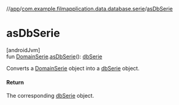 //[app](../../index.md)/[com.example.filmapplication.data.database.serie](index.md)/[asDbSerie](as-db-serie.md)

# asDbSerie

[androidJvm]\
fun [DomainSerie](../com.example.filmapplication.domain/-domain-serie/index.md).[asDbSerie](as-db-serie.md)(): [dbSerie](db-serie/index.md)

Converts a [DomainSerie](../com.example.filmapplication.domain/-domain-serie/index.md) object into a [dbSerie](db-serie/index.md) object.

#### Return

The corresponding [dbSerie](db-serie/index.md) object.
